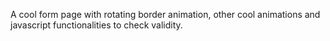 A cool form page with rotating border animation, other cool animations and javascript functionalities to check validity.
